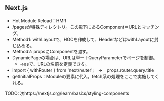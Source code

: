 ## Next.js

- Hot Module Reload：HMR
- /pagesが特殊ディレクトリ。この配下にあるComponent＝URLとマッチング。
- Method1: withLayoutで、HOCを作成して、HeaderなどはwithLayoutに封じ込める。
- Method2: propsにComponentを渡す。
- DynamicPageの場合は、URLは単一＋QueryParameterでページを制御。
  - →asで、URLの名前を定義できる。
- import { withRouter } from 'next/router';　→　props.router.query.title
- getInitialProps：Moduleの要素に代入。fetch系の処理をここで実施してくれる。

TODO: 次https://nextjs.org/learn/basics/styling-components
